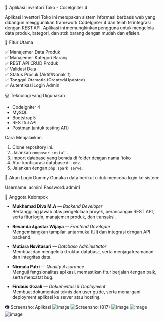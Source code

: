 🛒 Aplikasi Inventori Toko - CodeIgniter 4

Aplikasi Inventori Toko ini merupakan sistem informasi berbasis web yang dibangun menggunakan framework CodeIgniter 4 dan telah terintegrasi dengan REST API. Aplikasi ini memungkinkan pengguna untuk mengelola data produk, kategori, dan stok barang dengan mudah dan efisien.

📌 Fitur Utama

✅ Manajemen Data Produk  
✅ Manajemen Kategori Barang  
✅ REST API CRUD Produk   
✅ Validasi Data  
✅ Status Produk (Aktif/Nonaktif)  
✅ Tanggal Otomatis (Created/Updated)  
✅ Autentikasi Login Admin  

💻 Teknologi yang Digunakan

- CodeIgniter 4
- MySQL
- Bootstrap 5
- RESTful API
- Postman (untuk testing API)

Cara Menjalankan
1. Clone repository ini.
2. Jalankan `composer install`.
3. import database yang berada di folder dengan nama 'toko'
4. Atur konfigurasi database di `.env`.
5. Jalankan dengan `php spark serve`.

🔐 Akun Login Dummy
Gunakan data berikut untuk mencoba login ke sistem:

Username: admin1
Password: admin1

👥 Anggota Kelompok

- **Mukhamad Diva M.A** — *Backend Developer*  
  Bertanggung jawab atas pengelolaan proyek, perancangan REST API, serta fitur login, manajemen produk, dan transaksi.

- **Revanda Agastar Wijaya** — *Frontend Developer*  
  Mengembangkan tampilan antarmuka (UI) dan integrasi dengan API backend.

- **Mutiara Novitasari** — *Database Administrator*  
  Membuat dan mengelola struktur database, serta menjaga keamanan dan integritas data.

- **Nirmala Putri** — *Quality Assurance*  
  Menguji fungsionalitas aplikasi, memastikan fitur berjalan dengan baik, serta mencatat bug.

- **Firdaus Gozali** — *Dokumentasi & Deployment*  
  Membuat dokumentasi teknis dan user guide, serta menangani deployment aplikasi ke server atau hosting.

📷 Screenshot Aplikasi
![image](https://github.com/user-attachments/assets/3705b465-45f3-4a96-93c4-a41efa621cc0)
![Screenshot (817)](https://github.com/user-attachments/assets/11ee9265-fcfe-46e2-9bf8-be652043b329)
![image](https://github.com/user-attachments/assets/6538791f-b27f-4a96-98aa-821cef39fd12)
![image](https://github.com/user-attachments/assets/82cfb59a-167f-4545-96ca-16a02452761d)
![image](https://github.com/user-attachments/assets/81266e71-f420-4436-8260-c236ff80e296)




